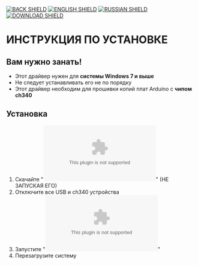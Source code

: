 [![BACK SHIELD](https://img.shields.io/badge/..%2F-Назад-444?style=flat-square)](../RU_README.md)
[![ENGLISH SHIELD](https://img.shields.io/badge/-English-444?style=flat-square)]()
[![RUSSIAN SHIELD](https://img.shields.io/badge/-Русский-08f?style=flat-square)](RU_README.md)
[![DOWNLOAD SHIELD](https://img.shields.io/badge/-Скачать_Драйвер-F00?style=flat-square)](https://github.com/UBER-BLACK/SoccerRobotsPro/raw/main/src/software/driver/windows/driver.exe)
# ИНСТРУКЦИЯ ПО УСТАНОВКЕ
## Вам нужно занать!
- Этот драйвер нужен для **системы Windows 7 и выше**
- Не следует устанавливать его не по порядку
- Этот драйвер необходим для прошивки копий плат Arduino с **чипом ch340**
## Установка
1. Скачайте "**![Driver.exe](https://github.com/UBER-BLACK/SoccerRobotsPro/raw/main/src/software/driver/windows/driver.exe)**" (НЕ ЗАПУСКАЯ ЕГО)
1. Отключите все USB и ch340 устройства 
1. Запустите "**![Driver.exe](https://github.com/UBER-BLACK/SoccerRobotsPro/raw/main/src/software/driver/windows/driver.exe)**"
1. Перезагрузите систему
